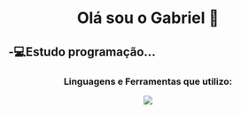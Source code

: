 <h1 align="center">Olá sou o Gabriel 👋</h1>
<h2>-💻Estudo programação...</h2>
<h3 align="center">Linguagens e Ferramentas que utilizo:</h3>
<p align="center">
  <a href="https://skillicons.dev">
    <img src="https://skillicons.dev/icons?i=html,css,js,bootstrap,python,c,cs,mysql,php,jquery&perline=4">
  </a>
</p>
